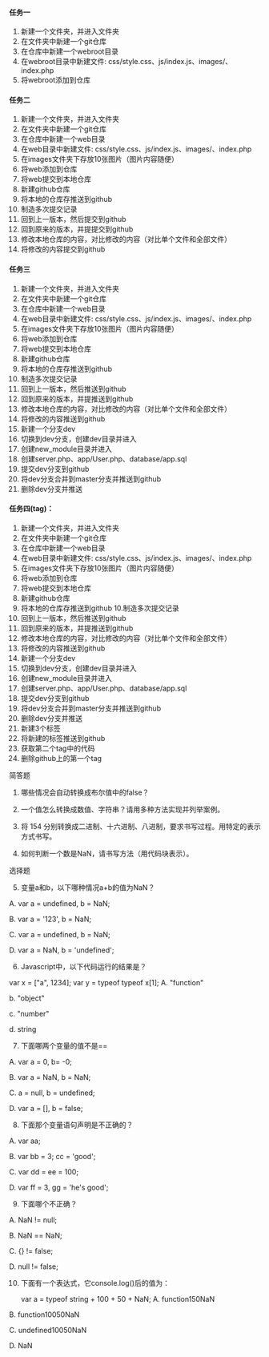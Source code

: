 #### 任务一

1. 新建一个文件夹，并进入文件夹
2. 在文件夹中新建一个git仓库
3. 在仓库中新建一个webroot目录
4. 在webroot目录中新建文件: css/style.css、js/index.js、images/、index.php
5. 将webroot添加到仓库

#### 任务二

1. 新建一个文件夹，并进入文件夹
2. 在文件夹中新建一个git仓库
3. 在仓库中新建一个web目录
4. 在web目录中新建文件: css/style.css、js/index.js、images/、index.php
5. 在images文件夹下存放10张图片（图片内容随便）
6. 将web添加到仓库
7. 将web提交到本地仓库
8. 新建github仓库
9. 将本地的仓库存推送到github
10. 制造多次提交记录
11. 回到上一版本，然后提交到github
12. 回到原来的版本，并提提交到github
13. 修改本地仓库的内容，对比修改的内容（对比单个文件和全部文件）
14. 将修改的内容提交到github

#### 任务三

1. 新建一个文件夹，并进入文件夹
2. 在文件夹中新建一个git仓库
3. 在仓库中新建一个web目录
4. 在web目录中新建文件: css/style.css、js/index.js、images/、index.php
5. 在images文件夹下存放10张图片（图片内容随便）
6. 将web添加到仓库
7. 将web提交到本地仓库
8. 新建github仓库
9. 将本地的仓库存推送到github
10. 制造多次提交记录
11. 回到上一版本，然后推送到github
12. 回到原来的版本，并提推送到github
13. 修改本地仓库的内容，对比修改的内容（对比单个文件和全部文件）
14. 将修改的内容推送到github
15. 新建一个分支dev
16. 切换到dev分支，创建dev目录并进入
17. 创建new_module目录并进入
18. 创建server.php、app/User.php、database/app.sql
19. 提交dev分支到github
20. 将dev分支合并到master分支并推送到github
21. 删除dev分支并推送

#### 任务四(tag)：
1. 新建一个文件夹，并进入文件夹
2. 在文件夹中新建一个git仓库
3. 在仓库中新建一个web目录
4. 在web目录中新建文件: css/style.css、js/index.js、images/、index.php
5. 在images文件夹下存放10张图片（图片内容随便）
6. 将web添加到仓库
7. 将web提交到本地仓库
8. 新建github仓库
9. 将本地的仓库存推送到github
10.制造多次提交记录
11. 回到上一版本，然后推送到github
12. 回到原来的版本，并提推送到github
13. 修改本地仓库的内容，对比修改的内容（对比单个文件和全部文件）
14. 将修改的内容推送到github
15. 新建一个分支dev
16. 切换到dev分支，创建dev目录并进入
17. 创建new_module目录并进入
18. 创建server.php、app/User.php、database/app.sql
19. 提交dev分支到github
20. 将dev分支合并到master分支并推送到github
21. 删除dev分支并推送
22. 新建3个标签
23. 将新建的标签推送到github
24. 获取第二个tag中的代码
25. 删除github上的第一个tag


简答题

1. 哪些情况会自动转换成布尔值中的false？

2. 一个值怎么转换成数值、字符串？请用多种方法实现并列举案例。

3. 将 154 分别转换成二进制、十六进制、八进制，要求书写过程。用特定的表示方式书写。

4. 如何判断一个数是NaN，请书写方法（用代码块表示）。

选择题

5. 变量a和b，以下哪种情况a+b的值为NaN？

A. var a = undefined, b = NaN;

B. var a = '123', b = NaN;

C. var a = undefined, b = NaN;

D. var a = NaN, b = 'undefined';

6. Javascript中，以下代码运行的结果是？

var x = ["a", 1234];
var y = typeof typeof x[1];
A. "function"

b. "object"

c. "number"

d. string

7. 下面哪两个变量的值不是==

A. var a = 0, b= -0;

B. var a = NaN, b = NaN;

C. a = null, b = undefined;

D. var a = [], b = false;

8. 下面那个变量语句声明是不正确的？

A. var aa;

B. var bb = 3; cc = 'good';

C. var dd = ee = 100;

D. var ff = 3, gg = 'he's good';

9. 下面哪个不正确？

A. NaN != null;

B. NaN == NaN;

C. {} != false;

D. null != false;

10. 下面有一个表达式，它console.log()后的值为：

    var a = typeof string + 100 + 50 + NaN;
A. function150NaN

B. function10050NaN

C. undefined10050NaN

D. NaN
